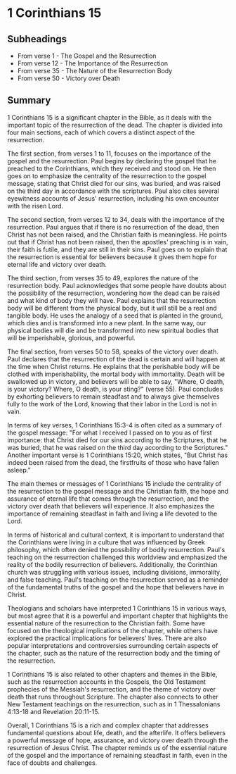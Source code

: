 # 1 Corinthians 15

## Subheadings

* From verse 1 - The Gospel and the Resurrection
* From verse 12 - The Importance of the Resurrection
* From verse 35 - The Nature of the Resurrection Body
* From verse 50 - Victory over Death

## Summary

1 Corinthians 15 is a significant chapter in the Bible, as it deals with the important topic of the resurrection of the dead. The chapter is divided into four main sections, each of which covers a distinct aspect of the resurrection.

The first section, from verses 1 to 11, focuses on the importance of the gospel and the resurrection. Paul begins by declaring the gospel that he preached to the Corinthians, which they received and stood on. He then goes on to emphasize the centrality of the resurrection to the gospel message, stating that Christ died for our sins, was buried, and was raised on the third day in accordance with the scriptures. Paul also cites several eyewitness accounts of Jesus' resurrection, including his own encounter with the risen Lord.

The second section, from verses 12 to 34, deals with the importance of the resurrection. Paul argues that if there is no resurrection of the dead, then Christ has not been raised, and the Christian faith is meaningless. He points out that if Christ has not been raised, then the apostles' preaching is in vain, their faith is futile, and they are still in their sins. Paul goes on to explain that the resurrection is essential for believers because it gives them hope for eternal life and victory over death.

The third section, from verses 35 to 49, explores the nature of the resurrection body. Paul acknowledges that some people have doubts about the possibility of the resurrection, wondering how the dead can be raised and what kind of body they will have. Paul explains that the resurrection body will be different from the physical body, but it will still be a real and tangible body. He uses the analogy of a seed that is planted in the ground, which dies and is transformed into a new plant. In the same way, our physical bodies will die and be transformed into new spiritual bodies that will be imperishable, glorious, and powerful.

The final section, from verses 50 to 58, speaks of the victory over death. Paul declares that the resurrection of the dead is certain and will happen at the time when Christ returns. He explains that the perishable body will be clothed with imperishability, the mortal body with immortality. Death will be swallowed up in victory, and believers will be able to say, "Where, O death, is your victory? Where, O death, is your sting?" (verse 55). Paul concludes by exhorting believers to remain steadfast and to always give themselves fully to the work of the Lord, knowing that their labor in the Lord is not in vain.

In terms of key verses, 1 Corinthians 15:3-4 is often cited as a summary of the gospel message: "For what I received I passed on to you as of first importance: that Christ died for our sins according to the Scriptures, that he was buried, that he was raised on the third day according to the Scriptures." Another important verse is 1 Corinthians 15:20, which states, "But Christ has indeed been raised from the dead, the firstfruits of those who have fallen asleep."

The main themes or messages of 1 Corinthians 15 include the centrality of the resurrection to the gospel message and the Christian faith, the hope and assurance of eternal life that comes through the resurrection, and the victory over death that believers will experience. It also emphasizes the importance of remaining steadfast in faith and living a life devoted to the Lord.

In terms of historical and cultural context, it is important to understand that the Corinthians were living in a culture that was influenced by Greek philosophy, which often denied the possibility of bodily resurrection. Paul's teaching on the resurrection challenged this worldview and emphasized the reality of the bodily resurrection of believers. Additionally, the Corinthian church was struggling with various issues, including divisions, immorality, and false teaching. Paul's teaching on the resurrection served as a reminder of the fundamental truths of the gospel and the hope that believers have in Christ.

Theologians and scholars have interpreted 1 Corinthians 15 in various ways, but most agree that it is a powerful and important chapter that highlights the essential nature of the resurrection to the Christian faith. Some have focused on the theological implications of the chapter, while others have explored the practical implications for believers' lives. There are also popular interpretations and controversies surrounding certain aspects of the chapter, such as the nature of the resurrection body and the timing of the resurrection.

1 Corinthians 15 is also related to other chapters and themes in the Bible, such as the resurrection accounts in the Gospels, the Old Testament prophecies of the Messiah's resurrection, and the theme of victory over death that runs throughout Scripture. The chapter also connects to other New Testament teachings on the resurrection, such as in 1 Thessalonians 4:13-18 and Revelation 20:11-15.

Overall, 1 Corinthians 15 is a rich and complex chapter that addresses fundamental questions about life, death, and the afterlife. It offers believers a powerful message of hope, assurance, and victory over death through the resurrection of Jesus Christ. The chapter reminds us of the essential nature of the gospel and the importance of remaining steadfast in faith, even in the face of doubts and challenges.